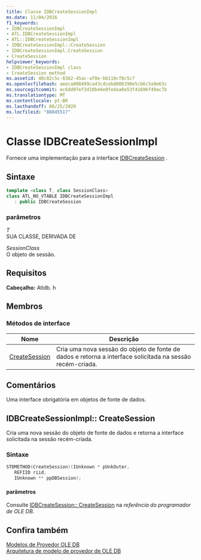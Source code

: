 ```yaml
---
title: Classe IDBCreateSessionImpl
ms.date: 11/04/2016
f1_keywords:
- IDBCreateSessionImpl
- ATL.IDBCreateSessionImpl
- ATL::IDBCreateSessionImpl
- IDBCreateSessionImpl::CreateSession
- IDBCreateSessionImpl.CreateSession
- CreateSession
helpviewer_keywords:
- IDBCreateSessionImpl class
- CreateSession method
ms.assetid: 48c02c5c-8362-45ac-af8e-bb119cf8c5c7
ms.openlocfilehash: aeeca008499ca43cdcebd008390e5cb6c5a9e63c
ms.sourcegitcommit: ec6dd97ef3d10b44e0fedaa8e53f41696f49ac7b
ms.translationtype: MT
ms.contentlocale: pt-BR
ms.lasthandoff: 08/25/2020
ms.locfileid: "88845517"
---
```

# <a name="idbcreatesessionimpl-class"></a>Classe IDBCreateSessionImpl

Fornece uma implementação para a interface [IDBCreateSession](/previous-versions/windows/desktop/ms724076(v=vs.85)) .

## <a name="syntax"></a>Sintaxe

```cpp
template <class T, class SessionClass>
class ATL_NO_VTABLE IDBCreateSessionImpl
   : public IDBCreateSession
```

### <a name="parameters"></a>parâmetros

*T*<br/>
SUA CLASSE, DERIVADA DE

*SessionClass*<br/>
O objeto de sessão.

## <a name="requirements"></a>Requisitos

**Cabeçalho:** Atldb. h

## <a name="members"></a>Membros

### <a name="interface-methods"></a>Métodos de interface

| Nome | Descrição |
|-|-|
|[CreateSession](#createsession)|Cria uma nova sessão do objeto de fonte de dados e retorna a interface solicitada na sessão recém-criada.|

## <a name="remarks"></a>Comentários

Uma interface obrigatória em objetos de fonte de dados.

## <a name="idbcreatesessionimplcreatesession"></a><a name="createsession"></a> IDBCreateSessionImpl:: CreateSession

Cria uma nova sessão do objeto de fonte de dados e retorna a interface solicitada na sessão recém-criada.

### <a name="syntax"></a>Sintaxe

```cpp
STDMETHOD(CreateSession)(IUnknown * pUnkOuter,
   REFIID riid,
   IUnknown ** ppDBSession);
```

#### <a name="parameters"></a>parâmetros

Consulte [IDBCreateSession:: CreateSession](/previous-versions/windows/desktop/ms714942(v=vs.85)) na *referência do programador de OLE DB*.

## <a name="see-also"></a>Confira também

[Modelos de Provedor OLE DB](../../data/oledb/ole-db-provider-templates-cpp.md)<br/>
[Arquitetura de modelo de provedor de OLE DB](../../data/oledb/ole-db-provider-template-architecture.md)
